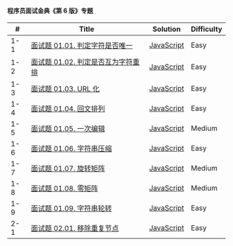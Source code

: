 #### 程序员面试金典《第 6 版》专题

| \#  | Title                                                                                          | Solution                                                     | Difficulty |
| --- | ---------------------------------------------------------------------------------------------- | ------------------------------------------------------------ | ---------- |
| 1-1 | [面试题 01.01. 判定字符是否唯一](https://leetcode-cn.com/problems/is-unique-lcci/)             | [JavaScript](../javaScript/lcci/1-isUnique.js)               | Easy       |
| 1-2 | [面试题 01.02. 判定是否互为字符重排](https://leetcode-cn.com/problems/check-permutation-lcci/) | [JavaScript](../javaScript/lcci/2-checkPermutation.js)       | Easy       |
| 1-3 | [面试题 01.03. URL 化](https://leetcode-cn.com/problems/string-to-url-lcci/)                   | [JavaScript](../javaScript/lcci/3-replaceSpaces.js)          | Easy       |
| 1-4 | [面试题 01.04. 回文排列](https://leetcode-cn.com/problems/palindrome-permutation-lcci/)        | [JavaScript](../javaScript/lcci/4-canPermutePalindrome.js)   | Easy       |
| 1-5 | [面试题 01.05. 一次编辑](https://leetcode-cn.com/problems/one-away-lcci/)                      | [JavaScript](../javaScript/lcci/5-oneEditAway.js)            | Medium     |
| 1-6 | [面试题 01.06. 字符串压缩](https://leetcode-cn.com/problems/compress-string-lcci/)             | [JavaScript](../javaScript/lcci/6-compressString.js)         | Easy       |
| 1-7 | [面试题 01.07. 旋转矩阵](https://leetcode-cn.com/problems/rotate-matrix-lcci/)                 | [JavaScript](../javaScript/lcci/7-rotate.js)                 | Medium     |
| 1-8 | [面试题 01.08. 零矩阵](https://leetcode-cn.com/problems/zero-matrix-lcci/)                     | [JavaScript](../javaScript/lcci/8-setZeroes.js)              | Medium     |
| 1-9 | [面试题 01.09. 字符串轮转](https://leetcode-cn.com/problems/flipped-string-lcci/)              | [JavaScript](../javaScript/lcci/9-isFlipedString.js)         | Easy       |
| 2-1 | [面试题 02.01. 移除重复节点](https://leetcode-cn.com/problems/remove-duplicate-node-lcci/)     | [JavaScript](../javaScript/lcci/2-1-removeDuplicateNodes.js) | Easy       |
